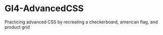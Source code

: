 # GI4-AdvancedCSS
Practicing advanced CSS by recreating a checkerboard, american flag, and product grid 
